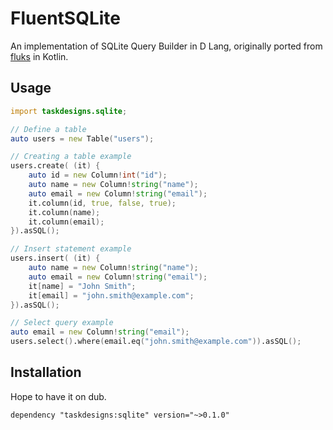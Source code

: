 # FluentSQLite
 An implementation of SQLite Query Builder in D Lang, originally ported from [fluks](https://github.com/segabond/fluks) in Kotlin.

## Usage
```D
import taskdesigns.sqlite;

// Define a table
auto users = new Table("users");

// Creating a table example
users.create( (it) {
    auto id = new Column!int("id");
    auto name = new Column!string("name");
    auto email = new Column!string("email");
    it.column(id, true, false, true);
    it.column(name);
    it.column(email);
}).asSQL();

// Insert statement example
users.insert( (it) {
    auto name = new Column!string("name");
    auto email = new Column!string("email");
    it[name] = "John Smith";
    it[email] = "john.smith@example.com";
}).asSQL();

// Select query example
auto email = new Column!string("email");
users.select().where(email.eq("john.smith@example.com")).asSQL();

```


## Installation
Hope to have it on dub.
```sdl
dependency "taskdesigns:sqlite" version="~>0.1.0"
```
